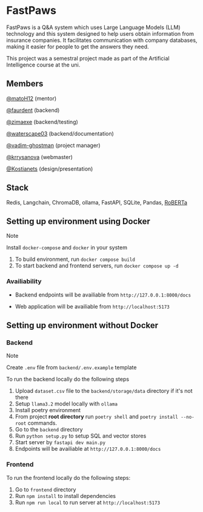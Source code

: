 # FastPaws

FastPaws is a Q&A system which uses Large Language Models (LLM) technology  and this system designed to help users obtain information from insurance companies. It facilitates communication with company databases, making it easier for people to get the answers they need.

This project was a semestral project made as part of the Artificial Intelligence course at the uni.

## Members

[@matoH12](https://github.com/matoH12) (mentor)

[@faurdent](https://github.com/faurdent) (backend)

[@zimaexe](https://github.com/zimaexe) (backend/testing)

[@waterscape03](https://github.com/waterscape03) (backend/documentation)

[@vadim-ghostman](https://github.com/vadim-ghostman) (project manager)

[@krrysanova](https://github.com/krrysanova) (webmaster)

[@Kostianets](https://github.com/Kostianets) (design/presentation)

## Stack

Redis, Langchain, ChromaDB, ollama, FastAPI, SQLite, Pandas, [RoBERTa](https://huggingface.co/docs/transformers/model_doc/roberta)

## Setting up environment using Docker

> [!NOTE]
> Install `docker-compose` and `docker` in your system

1. To build environment, run `docker compose build`
2. To start backend and frontend servers, run `docker compose up -d`

### Availiability

- Backend endpoints will be availiable from `http://127.0.0.1:8000/docs`

- Web application will be availiable from `http://localhost:5173`

## Setting up environment without Docker

### Backend

> [!NOTE]
> Create `.env` file from `backend/.env.example` template

To run the backend locally do the following steps

1. Upload `dataset.csv` file to the `backend/storage/data` directory if it's not there
2. Setup `llama3.2` model locally with `ollama`
3. Install poetry environment
4. From project **root directory** run `poetry shell` and `poetry install --no-root` commands.
5. Go to the `backend` directory
6. Run `python setup.py` to setup SQL and vector stores
7. Start server by `fastapi dev main.py`
8. Endpoints will be availiable at `http://127.0.0.1:8000/docs`

### Frontend

To run the frontend locally do the following steps:

1. Go to `frontend` directory
2. Run `npm install` to install dependencies
3. Run `npm run local` to run server at `http://localhost:5173`

